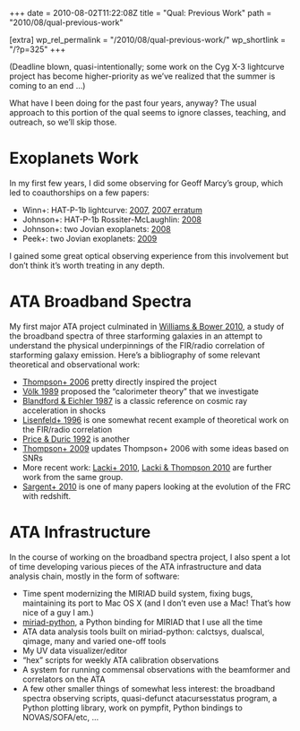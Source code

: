 +++
date = 2010-08-02T11:22:08Z
title = "Qual: Previous Work"
path = "2010/08/qual-previous-work"

[extra]
wp_rel_permalink = "/2010/08/qual-previous-work/"
wp_shortlink = "/?p=325"
+++

(Deadline blown, quasi-intentionally; some work on the Cyg X-3 lightcurve
project has become higher-priority as we’ve realized that the summer is coming
to an end …)

What have I been doing for the past four years, anyway? The usual approach to
this portion of the qual seems to ignore classes, teaching, and outreach, so
we’ll skip those.

# Exoplanets Work

In my first few
years, I did some observing for Geoff Marcy’s group, which led to
coauthorships on a few papers:

- Winn+: HAT-P-1b lightcurve:
  [2007](http://adsabs.harvard.edu/abs/2007arXiv0707.1908W),
  [2007 erratum](http://adsabs.harvard.edu/abs/2008AJ....136.1753W)
- Johnson+: HAT-P-1b Rossiter-McLaughlin:
  [2008](http://adsabs.harvard.edu/abs/2008ApJ...686..649J)
- Johnson+: two Jovian exoplanets:
  [2008](http://adsabs.harvard.edu/abs/2008ApJ...675..784J)
- Peek+: two Jovian exoplanets:
  [2009](http://adsabs.harvard.edu/abs/2009PASP..121..613P)

I gained some great optical observing experience from this involvement but
don’t think it’s worth treating in any depth.

# ATA Broadband Spectra

My first major ATA project culminated in
[Williams & Bower 2010](http://adsabs.harvard.edu/abs/2010ApJ...710.1462W), a
study of the broadband spectra of three starforming galaxies in an attempt to
understand the physical underpinnings of the FIR/radio correlation of
starforming galaxy emission. Here’s a bibliography of some relevant
theoretical and observational work:


- [Thompson+ 2006](http://adsabs.harvard.edu/abs/2006ApJ...645..186T) pretty
  directly inspired the project
- [Völk 1989](http://adsabs.harvard.edu/abs/1989A%26A...218...67V) proposed
  the “calorimeter theory” that we investigate
- [Blandford & Eichler 1987](http://adsabs.harvard.edu/abs/1987PhR...154....1B)
  is a classic reference on cosmic ray acceleration in shocks
- [Lisenfeld+ 1996](http://adsabs.harvard.edu/abs/1996A%26A...306..677L) is
  one somewhat recent example of theoretical work on the FIR/radio correlation
- [Price & Duric 1992](http://adsabs.harvard.edu/abs/1992ApJ...401...81P) is
  another
- [Thompson+ 2009](http://adsabs.harvard.edu/abs/2009MNRAS.397.1410T) updates
  Thompson+ 2006 with some ideas based on SNRs
- More recent work:
  [Lacki+ 2010](http://adsabs.harvard.edu/cgi-bin/nph-data_query?bibcode=2010ApJ...717....1L&db_key=AST&link_type=ABSTRACT),
  [Lacki & Thompson 2010](http://adsabs.harvard.edu/cgi-bin/nph-data_query?bibcode=2010ApJ...717..196L&db_key=AST&link_type=ABSTRACT)
  are further work from the same group.
- [Sargent+ 2010](http://adsabs.harvard.edu/abs/2010ApJS..186..341S) is one of
  many papers looking at the evolution of the FRC with redshift.

# ATA Infrastructure

In the course of working on the broadband spectra project, I also spent a lot
of time developing various pieces of the ATA infrastructure and data analysis
chain, mostly in the form of software:

- Time spent modernizing the MIRIAD build system, fixing bugs, maintaining its
  port to Mac OS X (and I don’t even use a Mac! That’s how nice of a guy I
  am.)
- [miriad-python](https://www.cfa.harvard.edu/~pwilliam/miriad-python/), a
  Python binding for MIRIAD that I use all the time
- ATA data analysis tools built on miriad-python: calctsys, dualscal, qimage,
  many and varied one-off tools
- My UV data visualizer/editor
- “hex” scripts for weekly ATA calibration observations
- A system for running commensal observations with the beamformer and
  correlators on the ATA
- A few other smaller things of somewhat less interest: the broadband spectra
  observing scripts, quasi-defunct atacursesstatus program, a Python plotting
  library, work on pympfit, Python bindings to NOVAS/SOFA/etc, …
